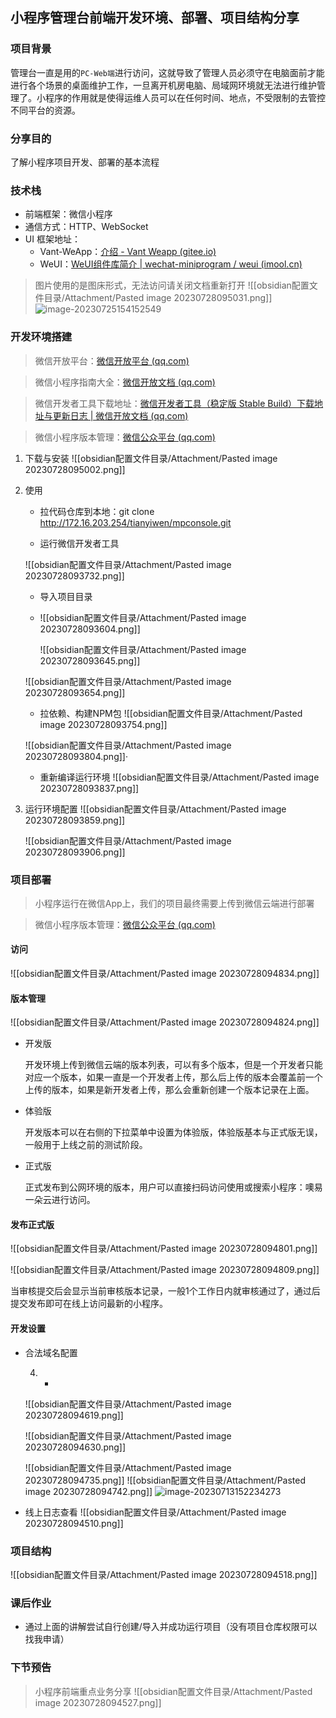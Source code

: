 ## 小程序管理台前端开发环境、部署、项目结构分享

### 项目背景

管理台一直是用的`PC-Web端`进行访问，这就导致了管理人员必须守在电脑面前才能进行各个场景的桌面维护工作，一旦离开机房电脑、局域网环境就无法进行维护管理了。小程序的作用就是使得运维人员可以在任何时间、地点，不受限制的去管控不同平台的资源。



### 分享目的

了解小程序项目开发、部署的基本流程



### 技术栈

- 前端框架：微信小程序
- 通信方式：HTTP、WebSocket
- UI 框架地址：
  - Vant-WeApp：[介绍 - Vant Weapp (gitee.io)](https://vant-contrib.gitee.io/vant-weapp/#/home)
  - WeUI：[WeUI组件库简介 | wechat-miniprogram / weui (imool.cn)](https://www.imool.cn/weui/docs/)

> 图片使用的是图床形式，无法访问请关闭文档重新打开
![[obsidian配置文件目录/Attachment/Pasted image 20230728095031.png]]
![image-20230725154152549](http://cdn.chhhh.cn/image-20230725154152549.png)



### 开发环境搭建

> 微信开放平台：[微信开放平台 (qq.com)](https://open.weixin.qq.com/home)

> 微信小程序指南大全：[微信开放文档 (qq.com)](https://developers.weixin.qq.com/miniprogram/dev/framework/)

> 微信开发者工具下载地址：[微信开发者工具（稳定版 Stable Build）下载地址与更新日志 | 微信开放文档 (qq.com)](https://developers.weixin.qq.com/miniprogram/dev/devtools/stable.html)

> 微信小程序版本管理：[微信公众平台 (qq.com)](https://mp.weixin.qq.com/)



1. 下载与安装
![[obsidian配置文件目录/Attachment/Pasted image 20230728095002.png]]
2. 使用

   - 拉代码仓库到本地：git clone http://172.16.203.254/tianyiwen/mpconsole.git

   - 运行微信开发者工具

	![[obsidian配置文件目录/Attachment/Pasted image 20230728093732.png]]

   - 导入项目目录
   - ![[obsidian配置文件目录/Attachment/Pasted image 20230728093604.png]]

   

     ![[obsidian配置文件目录/Attachment/Pasted image 20230728093645.png]]


	![[obsidian配置文件目录/Attachment/Pasted image 20230728093654.png]]
  

   - 拉依赖、构建NPM包
	![[obsidian配置文件目录/Attachment/Pasted image 20230728093754.png]]
    
	![[obsidian配置文件目录/Attachment/Pasted image 20230728093804.png]]·
     

   - 重新编译运行环境
	![[obsidian配置文件目录/Attachment/Pasted image 20230728093837.png]]
	

3. 运行环境配置
	![[obsidian配置文件目录/Attachment/Pasted image 20230728093859.png]]
   
	![[obsidian配置文件目录/Attachment/Pasted image 20230728093906.png]]
   



### 项目部署

> 小程序运行在微信App上，我们的项目最终需要上传到微信云端进行部署

> 微信小程序版本管理：[微信公众平台 (qq.com)](https://mp.weixin.qq.com/)



#### 访问

![[obsidian配置文件目录/Attachment/Pasted image 20230728094834.png]]

#### 版本管理

![[obsidian配置文件目录/Attachment/Pasted image 20230728094824.png]]

- 开发版

  开发环境上传到微信云端的版本列表，可以有多个版本，但是一个开发者只能对应一个版本，如果一直是一个开发者上传，那么后上传的版本会覆盖前一个上传的版本，如果是新开发者上传，那么会重新创建一个版本记录在上面。

- 体验版

  开发版本可以在右侧的下拉菜单中设置为体验版，体验版基本与正式版无误，一般用于上线之前的测试阶段。

- 正式版

  正式发布到公网环境的版本，用户可以直接扫码访问使用或搜索小程序：噢易一朵云进行访问。

#### 发布正式版
![[obsidian配置文件目录/Attachment/Pasted image 20230728094801.png]]

![[obsidian配置文件目录/Attachment/Pasted image 20230728094809.png]]


当审核提交后会显示当前审核版本记录，一般1个工作日内就审核通过了，通过后提交发布即可在线上访问最新的小程序。

#### 开发设置

- 合法域名配置

  4. -

	     
	![[obsidian配置文件目录/Attachment/Pasted image 20230728094619.png]]
    
     ![[obsidian配置文件目录/Attachment/Pasted image 20230728094630.png]]

     ![[obsidian配置文件目录/Attachment/Pasted image 20230728094735.png]]
	![[obsidian配置文件目录/Attachment/Pasted image 20230728094742.png]]
  ![image-20230713152234273](http://cdn.chhhh.cn/image-20230713152234273.png)

- 线上日志查看
![[obsidian配置文件目录/Attachment/Pasted image 20230728094510.png]]




### 项目结构
![[obsidian配置文件目录/Attachment/Pasted image 20230728094518.png]]










### 课后作业

- 通过上面的讲解尝试自行创建/导入并成功运行项目（没有项目仓库权限可以找我申请）



### 下节预告

> 小程序前端重点业务分享
![[obsidian配置文件目录/Attachment/Pasted image 20230728094527.png]]

